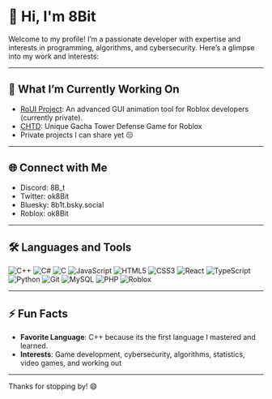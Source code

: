 # 👋 Hi, I'm 8Bit

Welcome to my profile! I’m a passionate developer with expertise and interests in programming, algorithms, and cybersecurity. Here’s a glimpse into my work and interests:

---

## 🔭 What I’m Currently Working On
- [RoUI Project](https://github.com/8BlT/RoUI): An advanced GUI animation tool for Roblox developers (currently private).
- [CHTD](https://www.roblox.com/groups/34371512/CHTD-Group#!/about): Unique Gacha Tower Defense Game for Roblox
- Private projects I can share yet 😔

---

## 🌐 Connect with Me
- Discord: 8B_t
- Twitter: ok8Bit
- Bluesky: 8b1t.bsky.social
- Roblox: ok8Bit

---

## 🛠 Languages and Tools
![C++](https://img.shields.io/badge/C++-%2300599C.svg?style=flat&logo=c%2B%2B&logoColor=white)
![C#](https://img.shields.io/badge/C%23-%23239120.svg?style=flat&logo=c-sharp&logoColor=white)
![C](https://img.shields.io/badge/C-%23A8B9CC.svg?style=flat&logo=c&logoColor=white)
![JavaScript](https://img.shields.io/badge/JavaScript-%23F7DF1E.svg?style=flat&logo=javascript&logoColor=black)
![HTML5](https://img.shields.io/badge/HTML5-%23E34F26.svg?style=flat&logo=html5&logoColor=white)
![CSS3](https://img.shields.io/badge/CSS3-%231572B6.svg?style=flat&logo=css3&logoColor=white)
![React](https://img.shields.io/badge/React-%2320232a.svg?style=flat&logo=react&logoColor=%2361DAFB)
![TypeScript](https://img.shields.io/badge/TypeScript-%23007ACC.svg?style=flat&logo=typescript&logoColor=white)
![Python](https://img.shields.io/badge/Python-%2314354C.svg?style=flat&logo=python&logoColor=white)
![Git](https://img.shields.io/badge/Git-%23F05032.svg?style=flat&logo=git&logoColor=white)
![MySQL](https://img.shields.io/badge/MySQL-%234479A1.svg?style=flat&logo=mysql&logoColor=white)
![PHP](https://img.shields.io/badge/PHP-%23777BB4.svg?style=flat&logo=php&logoColor=white)
![Roblox](https://img.shields.io/badge/Roblox-%23007ACC.svg?style=flat&logo=roblox&logoColor=white)




---

## ⚡ Fun Facts
- **Favorite Language**: C++ because its the first language I mastered and learned.
- **Interests**: Game development, cybersecurity, algorithms, statistics, video games, and working out

---

Thanks for stopping by! 😄

